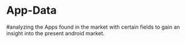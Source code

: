 # App-Data
#analyzing the Apps found in the market with certain fields to gain an insight into the present android market.
